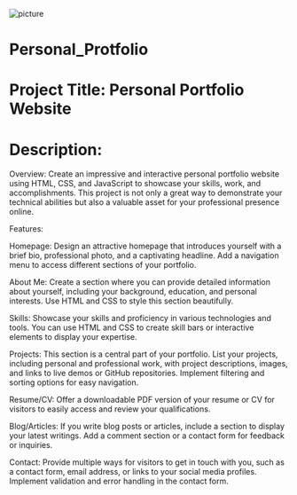 ![picture](https://github.com/Sangramkumarmohanty/Personal_Protfolio/assets/109337991/67d43de5-d5e0-438a-981a-f52a6fdea5c1)
# Personal_Protfolio
# Project Title: Personal Portfolio Website

# Description:

Overview:
Create an impressive and interactive personal portfolio website using HTML, CSS, and JavaScript to showcase your skills, work, and accomplishments. This project is not only a great way to demonstrate your technical abilities but also a valuable asset for your professional presence online.

Features:

Homepage: Design an attractive homepage that introduces yourself with a brief bio, professional photo, and a captivating headline. Add a navigation menu to access different sections of your portfolio.

About Me: Create a section where you can provide detailed information about yourself, including your background, education, and personal interests. Use HTML and CSS to style this section beautifully.

Skills: Showcase your skills and proficiency in various technologies and tools. You can use HTML and CSS to create skill bars or interactive elements to display your expertise.

Projects: This section is a central part of your portfolio. List your projects, including personal and professional work, with project descriptions, images, and links to live demos or GitHub repositories. Implement filtering and sorting options for easy navigation.

Resume/CV: Offer a downloadable PDF version of your resume or CV for visitors to easily access and review your qualifications.

Blog/Articles: If you write blog posts or articles, include a section to display your latest writings. Add a comment section or a contact form for feedback or inquiries.

Contact: Provide multiple ways for visitors to get in touch with you, such as a contact form, email address, or links to your social media profiles. Implement validation and error handling in the contact form.
